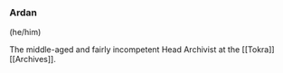 ### Ardan
(he/him)

The middle-aged and fairly incompetent Head Archivist at the [[Tokra]] [[Archives]]. 